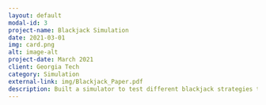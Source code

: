 ```yaml
---
layout: default
modal-id: 3
project-name: Blackjack Simulation
date: 2021-03-01
img: card.png
alt: image-alt
project-date: March 2021
client: Georgia Tech
category: Simulation
external-link: img/Blackjack_Paper.pdf
description: Built a simulator to test different blackjack strategies through Monte Carlo Simulation in Python.
---
```

